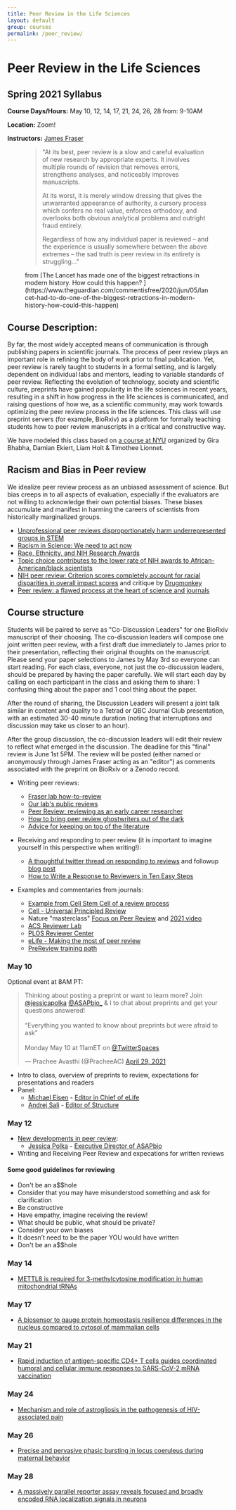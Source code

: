 ```yaml
---
title: Peer Review in the Life Sciences
layout: default
group: courses
permalink: /peer_review/
---
```


# Peer Review in the Life Sciences

## Spring 2021 Syllabus

**Course Days/Hours:** May 10, 12, 14, 17, 21, 24, 26, 28 from: 9-10AM

**Location:** Zoom!

**Instructors:** [James Fraser](mailto:jfraser@fraserlab.com)

<figure>
<blockquote class="blockquote">
"At its best, peer review is a slow and careful evaluation of new research by appropriate experts. It involves multiple rounds of revision that removes errors, strengthens analyses, and noticeably improves manuscripts.

At its worst, it is merely window dressing that gives the unwarranted appearance of authority, a cursory process which confers no real value, enforces orthodoxy, and overlooks both obvious analytical problems and outright fraud entirely.

Regardless of how any individual paper is reviewed – and the experience is usually somewhere between the above extremes – the sad truth is peer review in its entirety is struggling..." 
</blockquote>
  <figcaption class="blockquote-footer">
from [The Lancet has made one of the biggest retractions in modern history. How could this happen?
](https://www.theguardian.com/commentisfree/2020/jun/05/lancet-had-to-do-one-of-the-biggest-retractions-in-modern-history-how-could-this-happen)
  </figcaption>
</figure>

## Course Description:

By far, the most widely accepted means of communication is through publishing papers in scientific journals. The process of peer review plays an important role in refining the body of work prior to final publication. Yet, peer review is rarely taught to students in a formal setting, and is largely dependent on individual labs and mentors, leading to variable standards of peer review. Reflecting the evolution of technology, society and scientific culture, preprints have gained popularity in the life sciences in recent years, resulting in a shift in how progress in the life sciences is communicated, and raising questions of how we, as a scientific community, may work towards optimizing the peer review process in the life sciences. This class will use preprint servers (for example, BioRxiv) as a platform for formally teaching students how to peer review manuscripts in a critical and constructive way.

We have modeled this class based on [a course at NYU](http://bhabhaekiertlab.org/teaching) organized by Gira Bhabha, Damian Ekiert, Liam Holt & Timothee Lionnet.

## Racism and Bias in Peer review

We idealize peer review process as an unbiased assessment of science. But bias creeps in to all aspects of evaluation, especially if the evaluators are not willing to acknowledge their own potential biases. These biases accumulate and manifest in harming the careers of scientists from historically marginalized groups.

- [Unprofessional peer reviews disproportionately harm underrepresented groups in STEM](https://peerj.com/articles/8247/)
- [Racism in Science: We need to act now](https://elifesciences.org/articles/59636)
- [Race, Ethnicity, and NIH Research Awards](https://science.sciencemag.org/content/333/6045/1015)
- [Topic choice contributes to the lower rate of NIH awards to African-American/black scientists](https://advances.sciencemag.org/content/5/10/eaaw7238)
- [NIH peer review: Criterion scores completely account for racial disparities in overall impact scores](https://advances.sciencemag.org/content/6/23/eaaz4868) and critique by [Drugmonkey](https://twitter.com/drugmonkeyblog/status/1268647041007104001)
- [Peer review: a flawed process at the heart of science and journals](https://www.ncbi.nlm.nih.gov/pmc/articles/PMC1420798)

## Course structure


Students will be paired to serve as "Co-Discussion Leaders" for one BioRxiv manuscript of their choosing.  The co-discussion leaders will compose one joint written peer review, with a first draft due immediately to James prior to their presentation, reflecting their original thoughts on the manuscript. Please send your paper selections to James by May 3rd so everyone can start reading. For each class, everyone, not just the co-discussion leaders, should be prepared by having the paper carefully. We will start each day by calling on each participant in the class and asking them to share: 1 confusing thing about the paper and 1 cool thing about the paper. 

After the round of sharing, the Discussion Leaders will present a joint talk similar in content and quality to a Tetrad or QBC Journal Club presentation, with an estimated 30-40 minute duration (noting that interruptions and discussion may take us closer to an hour).

 After the group discussion, the co-discussion leaders will edit their review to reflect what emerged in the discussion. The deadline for this "final" review is  June 1st 5PM. The review will be posted (either named or anonymously through James Fraser acting as an "editor") as comments associated with the preprint on BioRxiv or a Zenodo record.

- Writing peer reviews:
    - [Fraser lab how-to-review](/peer_review/how_to)
    - [Our lab's public reviews](/reviews)
    - [Peer Review: reviewing as an early career researcher](https://www.blopig.com/blog/2021/03/peer-review-reviewing-as-an-early-career-researcher/)
    - [How to bring peer review ghostwriters out of the dark](https://www.molbiolcell.org/doi/full/10.1091/mbc.E20-10-0642)
    - [Advice for keeping on top of the literature](https://fraserlab.com/2013/09/28/The-Fraser-Lab-method-of-following-the-scientific-literature/)

- Receiving and responding to peer review (it is important to imagine yourself in this perspective when writing!):
    - [A thoughtful twitter thread on responding to reviews](https://twitter.com/dsquintana/status/1119956899447889920?s=20) and followup [blog post](https://www.dsquintana.com/post/23_apr_2019_peer-review/)
    - [How to Write a Response to Reviewers in Ten Easy Steps](https://telliamedrevisited.wordpress.com/2020/07/15/how-to-write-a-response-to-reviewers-in-ten-easy-steps/)


- Examples and commentaries from journals:
    - [Example from Cell Stem Cell of a review process](http://cdn.fraserlab.com/courses/peer_review_2020/2019_saxe.pdf)
    - [Cell - Universal Principled Review](http://cdn.fraserlab.com/courses/peer_review_2020/2019_krummel.pdf)
    - Nature "masterclass" [Focus on Peer Review](https://masterclasses.nature.com/focus-on-peer-review-online-course/16605550) and [2021 video](https://www.youtube.com/watch?v=C0cchYD9hpY)
    - [ACS Reviewer Lab](https://www.acsreviewerlab.org/)
    - [PLOS Reviewer Center](https://plos.org/resources/for-reviewers/?utm_medium=ad&utm_source=twitter&utm_campaign=reviewercenter)
    - [eLife - Making the most of peer review](https://elifesciences.org/articles/12708)
    - [PreReview training path](https://content.prereview.org/openreviewers/)



### May 10

Optional event at 8AM PT:

<div id="html" markdown="0">
<blockquote class="twitter-tweet"><p lang="en" dir="ltr">Thinking about posting a preprint or want to learn more? Join <a href="https://twitter.com/jessicapolka?ref_src=twsrc%5Etfw">@jessicapolka</a> <a href="https://twitter.com/ASAPbio_?ref_src=twsrc%5Etfw">@ASAPbio_</a> &amp; I to chat about preprints and get your questions answered! <br><br>“Everything you wanted to know about preprints but were afraid to ask” <br><br>Monday May 10 at 11amET on <a href="https://twitter.com/TwitterSpaces?ref_src=twsrc%5Etfw">@TwitterSpaces</a></p>&mdash; Prachee Avasthi (@PracheeAC) <a href="https://twitter.com/PracheeAC/status/1387745974089617410?ref_src=twsrc%5Etfw">April 29, 2021</a></blockquote> <script async src="https://platform.twitter.com/widgets.js" charset="utf-8"></script>
</div>

- Intro to class, overview of preprints to review, expectations for presentations and readers
- Panel:
  - [Michael Eisen](http://eisenlab.org/) - [Editor in Chief of eLife](https://elifesciences.org/about/people)
  - [Andrej Sali](https://salilab.org/) - [Editor of Structure](https://www.cell.com/structure/editors)


### May 12
- [New developments in peer review](https://tinyurl.com/polka-ucsf-pr):
  - [Jessica Polka](https://en.wikipedia.org/wiki/Jessica_Polka) - [Executive Director of ASAPbio](https://asapbio.org/dt_team/jessica-polka)
- Writing and Receiving Peer Review and expecations for written reviews

#### Some good guidelines for reviewing

- Don't be an a$$hole
- Consider that you may have misunderstood something and ask for clarification
- Be constructive
- Have empathy, imagine receiving the review!
- What should be public, what should be private?
- Consider your own biases
- It doesn’t need to be the paper YOU would have written
- Don't be an a$$hole

### May 14
- [METTL8 is required for 3-methylcytosine modification in human mitochondrial tRNAs](https://www.biorxiv.org/content/10.1101/2021.05.02.442361v1.full)

### May 17
- [A biosensor to gauge protein homeostasis resilience differences in the nucleus compared to cytosol of mammalian cells](https://www.biorxiv.org/content/10.1101/2021.04.19.440383v1.full)

### May 21
- [Rapid induction of antigen-specific CD4+ T cells guides coordinated humoral and cellular immune responses to SARS-CoV-2 mRNA vaccination](https://www.biorxiv.org/content/10.1101/2021.04.21.440862v1.full)

### May 24
- [Mechanism and role of astrogliosis in the pathogenesis of HIV-associated pain](https://www.biorxiv.org/content/10.1101/2021.04.28.441838v1.full)

### May 26
- [Precise and pervasive phasic bursting in locus coeruleus during maternal behavior](https://www.biorxiv.org/content/10.1101/2021.03.31.437751v1.full)

### May 28
- [A massively parallel reporter assay reveals focused and broadly encoded RNA localization signals in neurons](https://www.biorxiv.org/content/10.1101/2021.04.27.441590v1.full)
 